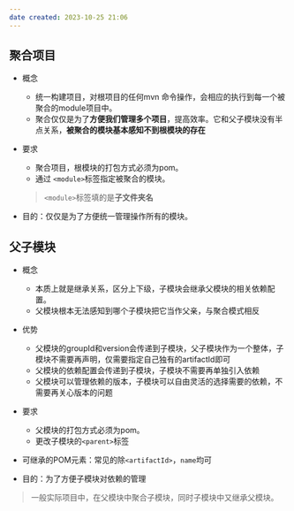 ```yaml
---
date created: 2023-10-25 21:06
---
```


## 聚合项目

- 概念
	- 统一构建项目，对根项目的任何mvn 命令操作，会相应的执行到每一个被聚合的module项目中。
	- 聚合仅仅是为了**方便我们管理多个项目**，提高效率。它和父子模块没有半点关系，**被聚合的模块基本感知不到根模块的存在**

- 要求
	- 聚合项目，根模块的打包方式必须为pom。
	- 通过 `<module>`标签指定被聚合的模块。
	> `<module>`标签填的是**子文件夹名**

- 目的：仅仅是为了方便统一管理操作所有的模块。

## 父子模块

- 概念
	- 本质上就是继承关系，区分上下级，子模块会继承父模块的相关依赖配置。
	- 父模块根本无法感知到哪个子模块把它当作父亲，与聚合模式相反
- 优势
	- 父模块的groupId和version会传递到子模块，父子模块作为一个整体，子模块不需要再声明，仅需要指定自己独有的artifactId即可
	- 父模块的依赖配置会传递到子模块，子模块不需要再单独引入依赖
	- 父模块可以管理依赖的版本，子模块可以自由灵活的选择需要的依赖，不需要再关心版本的问题
- 要求
	- 父模块的打包方式必须为pom。
	- 更改子模块的`<parent>`标签
- 可继承的POM元素：常见的除`<artifactId>`，`name`均可

- 目的：为了方便子模块对依赖的管理

> 一般实际项目中，在父模块中聚合子模块，同时子模块中又继承父模块。
